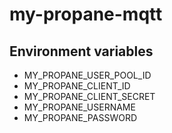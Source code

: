 # my-propane-mqtt

## Environment variables

* MY_PROPANE_USER_POOL_ID
* MY_PROPANE_CLIENT_ID
* MY_PROPANE_CLIENT_SECRET
* MY_PROPANE_USERNAME
* MY_PROPANE_PASSWORD
